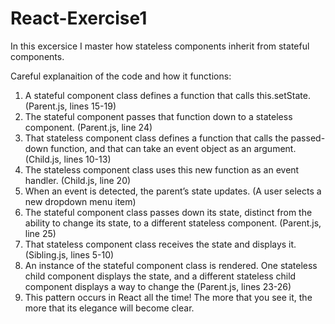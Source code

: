 # React-Exercise1

In this excersice I master how stateless components inherit from stateful components.

Careful explanaition of the code and how it functions:

1. A stateful component class defines a function that calls this.setState. (Parent.js, lines 15-19)
2. The stateful component passes that function down to a stateless component. (Parent.js, line 24)
3. That stateless component class defines a function that calls the passed-down function, and that can take an event object as an argument. (Child.js, lines 10-13)
4. The stateless component class uses this new function as an event handler. (Child.js, line 20)
5. When an event is detected, the parent’s state updates. (A user selects a new dropdown menu item)
6. The stateful component class passes down its state, distinct from the ability to change its state, to a different stateless component. (Parent.js, line 25)
7. That stateless component class receives the state and displays it. (Sibling.js, lines 5-10)
8. An instance of the stateful component class is rendered. One stateless child component displays the state, and a different stateless child component displays a way to change the (Parent.js, lines 23-26)
9. This pattern occurs in React all the time! The more that you see it, the more that its elegance will become clear.
